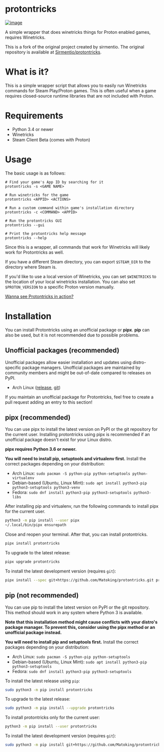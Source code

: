 protontricks
============

[![image](https://img.shields.io/pypi/v/protontricks.svg)](https://pypi.org/project/protontricks/)

A simple wrapper that does winetricks things for Proton enabled games, requires Winetricks.

This is a fork of the original project created by sirmentio. The original repository is available at [Sirmentio/protontricks](https://github.com/Sirmentio/protontricks).

# What is it?

This is a simple wrapper script that allows you to easily run Winetricks commands for Steam Play/Proton games. This is often useful when a game requires closed-source runtime libraries that are not included with Proton.

# Requirements

* Python 3.4 or newer
* Winetricks
* Steam Client Beta (comes with Proton)

# Usage

The basic usage is as follows:

```
# Find your game's App ID by searching for it
protontricks -s <GAME NAME>

# Run winetricks for the game
protontricks <APPID> <ACTIONS>

# Run a custom command within game's installation directory
protontricks -c <COMMAND> <APPID>

# Run the protontricks GUI
protontricks --gui

# Print the protontricks help message
protontricks --help
```

Since this is a wrapper, all commands that work for Winetricks will likely work for Protontricks as well.

If you have a different Steam directory, you can export ``$STEAM_DIR`` to the directory where Steam is.

If you'd like to use a local version of Winetricks, you can set ``$WINETRICKS`` to the location of your local winetricks installation. You can also set ``$PROTON_VERSION`` to a specific Proton version manually.

[Wanna see Protontricks in action?](https://asciinema.org/a/229323)

# Installation

You can install Protontricks using an unofficial package or **pipx**. **pip** can also be used, but it is not recommended due to possible problems.

## Unofficial packages (recommended)

Unofficial packages allow easier installation and updates using distro-specific package managers. Unofficial packages are maintained by community members and might be out-of-date compared to releases on PyPI.

* Arch Linux ([release](https://aur.archlinux.org/packages/protontricks/), [git](https://aur.archlinux.org/packages/protontricks-git/))

If you maintain an unofficial package for Protontricks, feel free to create a pull request adding an entry to this section!

## pipx (recommended)

You can use pipx to install the latest version on PyPI or the git repository for the current user. Installing protontricks using pipx is recommended if an unofficial package doesn't exist for your Linux distro.

**pipx requires Python 3.6 or newer.**

**You will need to install pip, setuptools and virtualenv first.** Install the correct packages depending on your distribution:

* Arch Linux: `sudo pacman -S python-pip python-setuptools python-virtualenv`
* Debian-based (Ubuntu, Linux Mint): `sudo apt install python3-pip python3-setuptools python3-venv`
* Fedora: `sudo dnf install python3-pip python3-setuptools python3-libs`

After installing pip and virtualenv, run the following commands to install pipx for the current user.

```sh
python3 -m pip install --user pipx
~/.local/bin/pipx ensurepath
```

Close and reopen your terminal. After that, you can install protontricks.

```sh
pipx install protontricks
```

To upgrade to the latest release:
```sh
pipx upgrade protontricks
```

To install the latest development version (requires `git`):
```sh
pipx install --spec git+https://github.com/Matoking/protontricks.git protontricks
```

## pip (not recommended)

You can use pip to install the latest version on PyPI or the git repository. This method should work in any system where Python 3 is available.

**Note that this installation method might cause conflicts with your distro's package manager. To prevent this, consider using the pipx method or an unofficial package instead.**

**You will need to install pip and setuptools first.** Install the correct packages depending on your distribution:

* Arch Linux: `sudo pacman -S python-pip python-setuptools`
* Debian-based (Ubuntu, Linux Mint): `sudo apt install python3-pip python3-setuptools`
* Fedora: `sudo dnf install python3-pip python3-setuptools`

To install the latest release using `pip`:
```sh
sudo python3 -m pip install protontricks
```

To upgrade to the latest release:
```sh
sudo python3 -m pip install --upgrade protontricks
```

To install protontricks only for the current user:
```sh
python3 -m pip install --user protontricks
```

To install the latest development version (requires `git`):
```sh
sudo python3 -m pip install git+https://github.com/Matoking/protontricks.git
```

